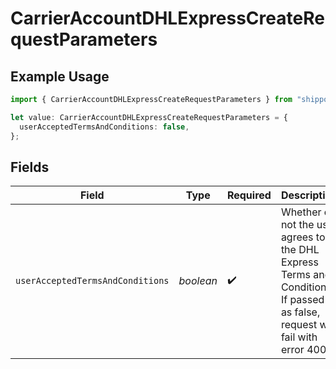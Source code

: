 # CarrierAccountDHLExpressCreateRequestParameters

## Example Usage

```typescript
import { CarrierAccountDHLExpressCreateRequestParameters } from "shippo/models/components";

let value: CarrierAccountDHLExpressCreateRequestParameters = {
  userAcceptedTermsAndConditions: false,
};
```

## Fields

| Field                                                                                                                           | Type                                                                                                                            | Required                                                                                                                        | Description                                                                                                                     |
| ------------------------------------------------------------------------------------------------------------------------------- | ------------------------------------------------------------------------------------------------------------------------------- | ------------------------------------------------------------------------------------------------------------------------------- | ------------------------------------------------------------------------------------------------------------------------------- |
| `userAcceptedTermsAndConditions`                                                                                                | *boolean*                                                                                                                       | :heavy_check_mark:                                                                                                              | Whether or not the user agrees to the DHL Express Terms and Conditions. If passed in as false, request will fail with error 400 |